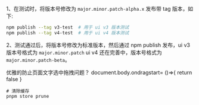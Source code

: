 
1、在测试时，将版本号修改为 `major.minor.patch-alpha.x` 发布带 tag 版本，如下:

```sh
npm publish --tag v3-test  # 用于 ui v3 版本测试
npm publish --tag v4-test  # 用于 ui v4 版本测试
```

2、测试通过后，将版本号修改为标准版本，然后通过 npm publish 发布，ui v3 版本号格式为 `major.minor.patch` ui v4 还在完善中，版本号格式为 `major.minor.patch-beta`。

优雅的防止页面文字选中拖拽问题？
document.body.ondragstart= ()=>{ return false }

```
# 清除缓存
pnpm store prune
```

